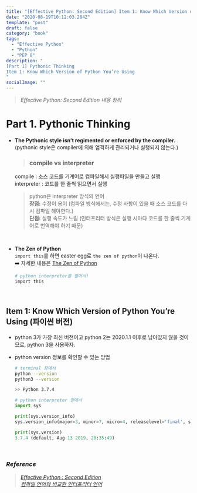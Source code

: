 ```yaml
---
title: "[Effective Python: Second Edition] Item 1: Know Which Version of Python You’re Using"
date: "2020-08-19T10:12:03.284Z"
template: "post"
draft: false
category: "book"
tags:
  - "Effective Python"
  - "Python"
  - "PEP 8"
description: "
[Part 1] Pythonic Thinking
Item 1: Know Which Version of Python You’re Using
"
socialImage: ""
---
```



> _Effective Python: Second Edition 내용 정리_


# Part 1. Pythonic Thinking

- **The Pythonic style isn’t regimented or enforced by the compiler.**  
  (pythonic style은 compiler에 의해 엄격하게 관리되거나 실행되지 않는다.)

  > ### compile vs interpreter
  compile : 소스 코드를 기계어로 컴파일해서 실행파일을 만들고 실행  
  interpreter : 코드를 한 줄씩 읽으면서 실행
  
  > python은 interpreter 방식의 언어    
  **장점:** 수정이 용이 (컴파일 방식에서는, 수정 사항이 있을 때 소스 코드를 다시 컴파일 해야한다.)  
  **단점:** 실행 속도가 느림 (인터프리터 방식은 실행 시마다 코드를 한 줄씩 기계어로 번역해야 하기 때문)

<br>

- **The Zen of Python**  
`import this`를 하면 easter egg로 `the zen of python`이 나온다.  
:arrow_right: 자세한 내용은 [The Zen of Python](https://hong-dev.github.io/python/the_zen_of_python/)
  ```bash
  # python interpreter를 열어서!
  import this
  ```

<br>

## Item 1: Know Which Version of Python You’re Using (파이썬 버전)

- python 3가 가장 최신 버전이고 python 2는 2020.1.1 이후로 남아있지 않을 것이므로, python 3을 사용하자.
- python version 정보를 확인할 수 있는 방법

  ```bash
  # terminal 창에서
  python --version
  python3 --version

  >> Python 3.7.4
  ```

  ```python
  # python interpreter 창에서
  import sys

  print(sys.version_info)
  sys.version_info(major=3, minor=7, micro=4, releaselevel='final', serial=0)

  print(sys.version)
  3.7.4 (default, Aug 13 2019, 20:35:49)
  ```

<br>

### _Reference_
> [_Effective Python : Second Edition_](https://effectivepython.com/)  
  [_컴파일 언어와 비교한 인터프리터 언어_](https://cjh5414.github.io/about-python-and-how-python-works/)